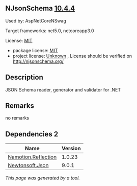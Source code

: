 NJsonSchema [10.4.4](https://www.nuget.org/packages/NJsonSchema/10.4.4)
--------------------

Used by: AspNetCoreNSwag

Target frameworks: net5.0, netcoreapp3.0

License: [MIT](../../../../licenses/mit) 

- package license: [MIT](https://licenses.nuget.org/MIT) 
- project license: [Unknown](http://njsonschema.org/) , License should be verified on http://njsonschema.org/

Description
-----------
JSON Schema reader, generator and validator for .NET

Remarks
-----------
no remarks


Dependencies 2
-----------

|Name|Version|
|----------|:----|
|[Namotion.Reflection](../../../../packages/nuget.org/namotion.reflection/1.0.23)|1.0.23|
|[Newtonsoft.Json](../../../../packages/nuget.org/newtonsoft.json/9.0.1)|9.0.1|

*This page was generated by a tool.*